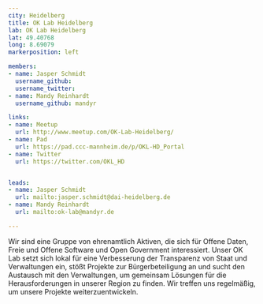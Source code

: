 ```yaml
---
city: Heidelberg
title: OK Lab Heidelberg
lab: OK Lab Heidelberg
lat: 49.40768
long: 8.69079
markerposition: left

members:
- name: Jasper Schmidt
  username_github:
  username_twitter:
- name: Mandy Reinhardt
  username_github: mandyr

links:
- name: Meetup
  url: http://www.meetup.com/OK-Lab-Heidelberg/
- name: Pad
  url: https://pad.ccc-mannheim.de/p/OKL-HD_Portal
- name: Twitter
  url: https://twitter.com/OKL_HD


leads:
- name: Jasper Schmidt
  url: mailto:jasper.schmidt@dai-heidelberg.de
- name: Mandy Reinhardt
  url: mailto:ok-lab@mandyr.de

---
```


Wir sind eine Gruppe von ehrenamtlich Aktiven, die sich für Offene Daten, Freie und Offene Software und Open Government interessiert. Unser OK Lab setzt sich lokal für eine Verbesserung der Transparenz von Staat und Verwaltungen ein, stößt Projekte zur Bürgerbeteiligung an und sucht den Austausch mit den Verwaltungen, um gemeinsam Lösungen für die Herausforderungen in unserer Region zu finden. Wir treffen uns regelmäßig, um unsere Projekte weiterzuentwickeln.
